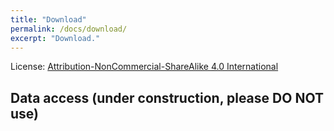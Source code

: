 ```yaml
---
title: "Download"
permalink: /docs/download/
excerpt: "Download."
---
```


License: [Attribution-NonCommercial-ShareAlike 4.0 International](https://github.com/airvlab/cathdata/blob/tuan/LICENSE)

## Data access (under construction, please DO NOT use)

<script type="text/javascript" src="https://form.jotform.com/jsform/241012072442036"><script